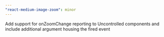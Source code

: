 ```yaml
---
"react-medium-image-zoom": minor
---
```


Add support for onZoomChange reporting to Uncontrolled components and include additional argument housing the fired event
